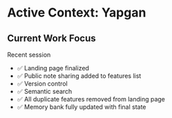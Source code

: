 # Active Context: Yapgan

## Current Work Focus

Recent session

- ✅ Landing page finalized
- ✅ Public note sharing added to features list
- ✅ Version control
- ✅ Semantic search
- ✅ All duplicate features removed from landing page
- ✅ Memory bank fully updated with final state
